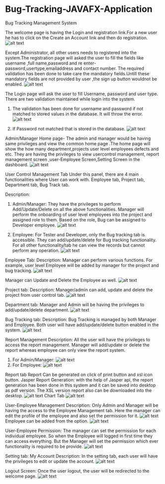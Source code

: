 # Bug-Tracking-JAVAFX-Application
Bug Tracking Management System

The welcome page is having the Login and registration link.For a new user he has to click on the Create an Account link and then do registration.
![alt text](https://github.com/AjayMukhi/Bug-Tracking-JAVAFX-Application/blob/master/Images/Welcome.PNG)

Except Administrator, all other users needs to registered into the system.The registration page will asked the user to fill the fields like username ,full name,password and re enter-password,usertype,emailaddress and contact number. The required validation has been done to take care the mandatory fields.Untill these mandatory fields are not provided by user ,the sign up button wouldnot be enabled.
![alt text](https://github.com/AjayMukhi/Bug-Tracking-JAVAFX-Application/blob/master/Images/Registration.PNG)

The Login page will ask the user to fill Username, password and user type. 
There are two validation maintained while login into the system.
1) The validation has been done for username and password if not matched to stored values in the database. It will throw the error.
![alt text](https://github.com/AjayMukhi/Bug-Tracking-JAVAFX-Application/blob/master/Images/Wecome%20Validation-1.PNG)

2) If Password not matched that is stored in the database.
![alt text](https://github.com/AjayMukhi/Bug-Tracking-JAVAFX-Application/blob/master/Images/welcome-2.PNG)

Admin/Manager Home page- The admin and manager would be having same privileges and view the common home page .The home page will show the how many department,projects user level employees  defects and etc. They are having the privileges to view usercontrol management, report management screen ,user-Employee Screen,Setting Screen in the dashboard.
![alt text](https://github.com/AjayMukhi/Bug-Tracking-JAVAFX-Application/blob/master/Images/Home-Admin.PNG)


User Control Management Tab
Under this panel, there are 4 main functionalities where User can work with.
Employee tab, Project tab, Department tab, Bug Track tab.

Description:
1) Admin/Manager: They have the privileges to perform Add/Update/Delete on all the above functionalities.
Manager will perform the onboarding of user level employees into the project and assigned role to them. Based on the role, Bug can be assigned to Developer employee.
![alt text](https://github.com/AjayMukhi/Bug-Tracking-JAVAFX-Application/blob/master/Images/UserControl-Admin.PNG)

2) Employee: For Tester and Developer, only the Bug tracking tab is accessible. They can add/update/delete for Bug tracking functionality.
For all other functionality/tab he can view the records but cannot perform any operation. 
![alt text](https://github.com/AjayMukhi/Bug-Tracking-JAVAFX-Application/blob/master/Images/UserControl-Employee.PNG)


Employee Tab:
Description: Manager can perform various functions. For example, user level Employee will be added by manager for the project and bug tracking.
![alt text](https://github.com/AjayMukhi/Bug-Tracking-JAVAFX-Application/blob/master/Images/Add-Employee.PNG)

Manager can Update and Delete the Employee as well.
![alt text](https://github.com/AjayMukhi/Bug-Tracking-JAVAFX-Application/blob/master/Images/Employee-Added.PNG)

Project tab:
Description: Manager/admin can add, update and delete the project from user control tab.
![alt text](https://github.com/AjayMukhi/Bug-Tracking-JAVAFX-Application/blob/master/Images/Project.PNG)

Department tab:
Manager and Admin will be having the privileges to add/update/delete department.
![alt text](https://github.com/AjayMukhi/Bug-Tracking-JAVAFX-Application/blob/master/Images/Department.PNG)

Bug Tracking tab:
Description: Bug Tracking is managed by both Manager and Employee. Both user will have add/update/delete button enabled in the system.
![alt text](https://github.com/AjayMukhi/Bug-Tracking-JAVAFX-Application/blob/master/Images/BugTrack.PNG)

Report Management
Description: All the user will have the privileges to access the report management.
Manager will add/update or delete the report whereas employee can only view the report system. 
1) For Admin/Manager:
![alt text](https://github.com/AjayMukhi/Bug-Tracking-JAVAFX-Application/blob/master/Images/Report.PNG)
2) For Employee:
![alt text](https://github.com/AjayMukhi/Bug-Tracking-JAVAFX-Application/blob/master/Images/report-emp.PNG)

Report tab
Report Can be generated on click of print button and xsl icon button.
Jasper Report Generation: with the help of Jasper api, the report generation has been done in this system and it can be saved into desktop as pdf version. The XSL version report also can be downloaded into the desktop.
![alt text](https://github.com/AjayMukhi/Bug-Tracking-JAVAFX-Application/blob/master/Images/Report-1.PNG)
Chart Tab
![alt text](https://github.com/AjayMukhi/Bug-Tracking-JAVAFX-Application/blob/master/Images/Chart.PNG)

User-Employee Management
Description: Only Admin and Manager will be having the access to the Employee Management tab. Here the manager can edit the profile of the employee and  also set the permission for it.
![alt text](https://github.com/AjayMukhi/Bug-Tracking-JAVAFX-Application/blob/master/Images/User-Employee.PNG)
Employee can be added from the option.
![alt text](https://github.com/AjayMukhi/Bug-Tracking-JAVAFX-Application/blob/master/Images/Add-Employee-1.PNG)

User-Employee Permission: The manager can set the permission for each individual employee. So when the Employee will logged in first time they can access everything. But the Manager will set the permission which ever functionality is required to be provide.
![alt text](https://github.com/AjayMukhi/Bug-Tracking-JAVAFX-Application/blob/master/Images/User-Permission.PNG)

Setting tab:
My Account
Description: In the setting tab, each user will have the privileges to edit or update the account.
![alt text](https://github.com/AjayMukhi/Bug-Tracking-JAVAFX-Application/blob/master/Images/MyAccount.PNG)

Logout Screen:
Once the user logout, the user will be redirected to the welcome page.
![alt text](https://github.com/AjayMukhi/Bug-Tracking-JAVAFX-Application/blob/master/Images/LogOut.png)















